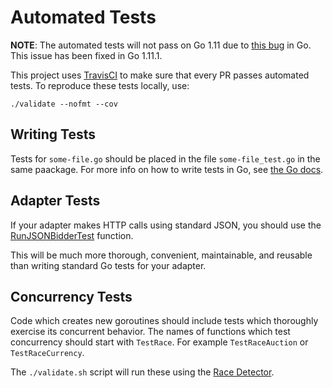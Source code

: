 # Automated Tests

**NOTE**: The automated tests will not pass on Go 1.11 due to [this bug](https://github.com/golang/go/issues/27275) in Go.
This issue has been fixed in Go 1.11.1.

This project uses [TravisCI](https://travis-ci.org/) to make sure that every PR passes automated tests.
To reproduce these tests locally, use:

```
./validate --nofmt --cov
```

## Writing Tests

Tests for `some-file.go` should be placed in the file `some-file_test.go` in the same paackage.
For more info on how to write tests in Go, see [the Go docs](https://golang.org/pkg/testing/).

## Adapter Tests

If your adapter makes HTTP calls using standard JSON, you should use the
[RunJSONBidderTest](https://github.com/remixd-media/prebid-server/blob/master/adapters/adapterstest/test_json.go#L50) function.

This will be much more thorough, convenient, maintainable, and reusable than writing standard Go tests
for your adapter.

## Concurrency Tests

Code which creates new goroutines should include tests which thoroughly exercise its concurrent behavior.
The names of functions which test concurrency should start with `TestRace`. For example `TestRaceAuction` or `TestRaceCurrency`.

The `./validate.sh` script will run these using the [Race Detector](https://golang.org/doc/articles/race_detector.html).
